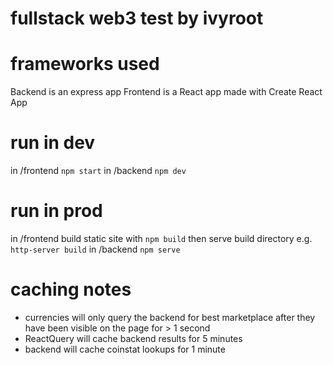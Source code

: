 # fullstack web3 test by ivyroot

# frameworks used

Backend is an express app
Frontend is a React app made with Create React App

# run in dev

in /frontend `npm start`
in /backend `npm dev`


# run in prod

in /frontend build static site with `npm build` then serve build directory e.g. `http-server build`
in /backend `npm serve`


# caching notes
- currencies will only query the backend for best marketplace after they have been visible on the page for > 1 second
- ReactQuery will cache backend results for 5 minutes
- backend will cache coinstat lookups for 1 minute
